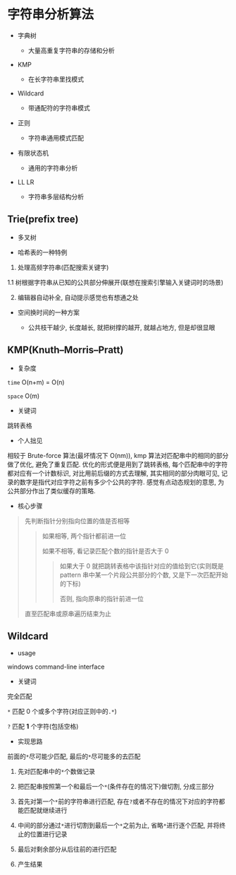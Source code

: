# 字符串分析算法

- 字典树

  - 大量高重复字符串的存储和分析

- KMP

  - 在长字符串里找模式

- Wildcard

  - 带通配符的字符串模式

- 正则

  - 字符串通用模式匹配

- 有限状态机

  - 通用的字符串分析

- LL LR

  - 字符串多层结构分析

## Trie(prefix tree)

- 多叉树

- 哈希表的一种特例

1. 处理高频字符串(匹配搜索关键字)

1.1 树根据字符串从已知的公共部分伸展开(联想在搜索引擎输入关键词时的场景)

2. 编辑器自动补全, 自动提示感觉也有想通之处

- 空间换时间的一种方案

  - 公共枝干越少, 长度越长, 就把树撑的越开, 就越占地方, 但是却很显眼

## KMP(Knuth–Morris–Pratt)

- 复杂度

`time` O(n+m) = O(n)

`space` O(m)

- 关键词

跳转表格

- 个人拙见

相较于 Brute-force 算法(最坏情况下 O(nm)), kmp 算法对匹配串中的相同的部分做了优化, 避免了重复匹配. 优化的形式便是用到了跳转表格, 每个匹配串中的字符都对应有一个计数标识, 对比用前后缀的方式去理解, 其实相同的部分肉眼可见, 记录的数字是指代对应字符之前有多少个公共的字符. 感觉有点动态规划的意思, 为公共部分作出了类似缓存的策略.

- 核心步骤

> 先判断指针分别指向位置的值是否相等
>
> > 如果相等, 两个指针都前进一位
> >
> > 如果不相等, 看记录匹配个数的指针是否大于 0
> >
> > > 如果大于 0 就把跳转表格中该指针对应的值给到它(实则既是 pattern 串中某一个片段公共部分的个数, 又是下一次匹配开始的下标)
> > >
> > > 否则, 指向原串的指针前进一位
>
> 直至匹配串或原串遍历结束为止

## Wildcard

- usage

windows command-line interface

- 关键词

完全匹配

`*` 匹配 0 个或多个字符(对应正则中的`.*`)

`?` 匹配 **1** 个字符(包括空格)

- 实现思路

前面的`*`尽可能少匹配, 最后的`*`尽可能多的去匹配

1. 先对匹配串中的`*`个数做记录

1. 把匹配串按照第一个和最后一个`*`(条件存在的情况下)做切割, 分成三部分

1. 首先对第一个`*`前的字符串进行匹配, 存在`?`或者不存在的情况下对应的字符都能匹配就继续进行

1. 中间的部分通过`*`进行切割到最后一个`*`之前为止, 省略`*`进行逐个匹配, 并将终止的位置进行记录

1. 最后对剩余部分从后往前的进行匹配

1. 产生结果
